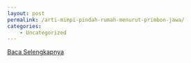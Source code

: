 ```yaml
---
layout: post
permalink: /arti-mimpi-pindah-rumah-menurut-primbon-jawa/
categories:
    - Uncategorized
---
```


[Baca Selengkapnya](/08)